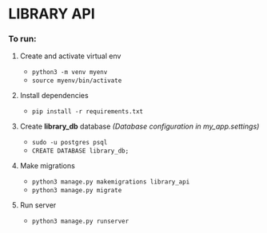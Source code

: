 # LIBRARY API

### To run:

1. Create and activate virtual env

   - `python3 -m venv myenv`
   - `source myenv/bin/activate`

2. Install dependencies

   - `pip install -r requirements.txt`

3. Create **library_db** database _(Database configuration in my_app.settings)_

   - `sudo -u postgres psql`
   - `CREATE DATABASE library_db;`

4. Make migrations

   - `python3 manage.py makemigrations library_api`
   - `python3 manage.py migrate`

5. Run server
   - `python3 manage.py runserver`

